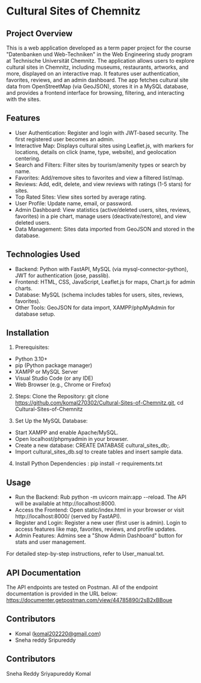 # Cultural Sites of Chemnitz

## Project Overview
This is a web application developed as a term paper project for the course "Datenbanken und Web-Techniken" in the Web Engineering study program at Technische Universität Chemnitz. The application allows users to explore cultural sites in Chemnitz, including museums, restaurants, artworks, and more, displayed on an interactive map. It features user authentication, favorites, reviews, and an admin dashboard. The app fetches cultural site data from OpenStreetMap (via GeoJSON), stores it in a MySQL database, and provides a frontend interface for browsing, filtering, and interacting with the sites.

## Features
- User Authentication: Register and login with JWT-based security. The first registered user becomes an admin.
- Interactive Map: Displays cultural sites using Leaflet.js, with markers for locations, details on click (name, type, website), and geolocation centering.
- Search and Filters: Filter sites by tourism/amenity types or search by name.
- Favorites: Add/remove sites to favorites and view a filtered list/map.
- Reviews: Add, edit, delete, and view reviews with ratings (1-5 stars) for sites.
- Top Rated Sites: View sites sorted by average rating.
- User Profile: Update name, email, or password.
- Admin Dashboard: View statistics (active/deleted users, sites, reviews, favorites) in a pie chart, manage users (deactivate/restore), and view deleted users.
- Data Management: Sites data imported from GeoJSON and stored in the database.

## Technologies Used
- Backend: Python with FastAPI, MySQL (via mysql-connector-python), JWT for authentication (jose, passlib).
- Frontend: HTML, CSS, JavaScript, Leaflet.js for maps, Chart.js for admin charts.
- Database: MySQL (schema includes tables for users, sites, reviews, favorites).
- Other Tools: GeoJSON for data import, XAMPP/phpMyAdmin for database setup.

## Installation
1. Prerequisites:
- Python 3.10+
- pip (Python package manager)
- XAMPP or MySQL Server
- Visual Studio Code (or any IDE)
- Web Browser (e.g., Chrome or Firefox)

2. Steps:
Clone the Repository: git clone https://github.com/komal270302/Cultural-Sites-of-Chemnitz.git, cd Cultural-Sites-of-Chemnitz

3. Set Up the MySQL Database:
- Start XAMPP and enable Apache/MySQL.
- Open localhost/phpmyadmin in your browser.
- Create a new database: CREATE DATABASE cultural_sites_db;.
- Import cultural_sites_db.sql to create tables and insert sample data.

4. Install Python Dependencies : pip install -r requirements.txt

## Usage
- Run the Backend: Rub python -m uvicorn main:app --reload. The API will be available at http://localhost:8000.
- Access the Frontend: Open static/index.html in your browser or visit http://localhost:8000/ (served by FastAPI).
- Register and Login: Register a new user (first user is admin). Login to access features like map, favorites, reviews, and profile updates.
- Admin Features: Admins see a "Show Admin Dashboard" button for stats and user management.

For detailed step-by-step instructions, refer to User_manual.txt.

## API Documentation
The API endpoints are tested on Postman. All of the endpoint documentation is provided in the URL below: https://documenter.getpostman.com/view/44785890/2sB2xBBoue

## Contributors 
- Komal (komal202220@gmail.com)
- Sneha reddy Sripureddy

## Contributors
Sneha Reddy Sriyapureddy Komal
